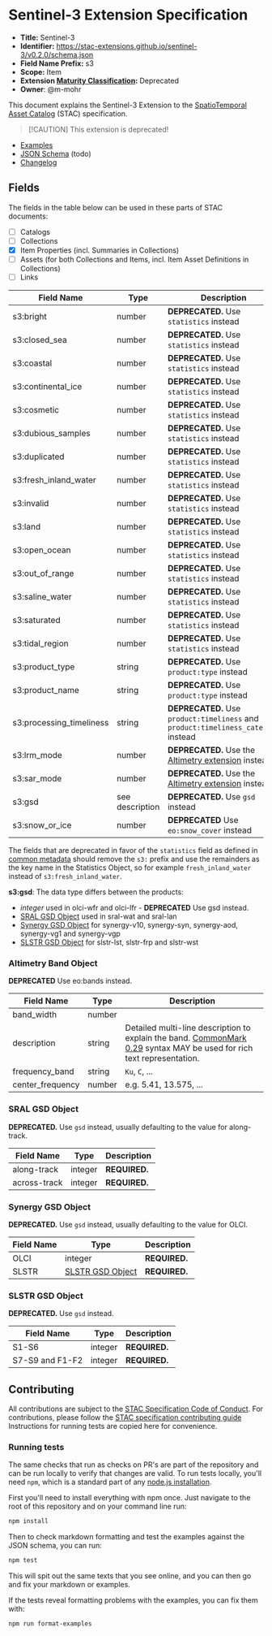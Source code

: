 # Sentinel-3 Extension Specification

- **Title:** Sentinel-3
- **Identifier:** <https://stac-extensions.github.io/sentinel-3/v0.2.0/schema.json>
- **Field Name Prefix:** s3
- **Scope:** Item
- **Extension [Maturity Classification](https://github.com/radiantearth/stac-spec/tree/master/extensions/README.md#extension-maturity):** Deprecated
- **Owner**: @m-mohr

This document explains the Sentinel-3 Extension to the
[SpatioTemporal Asset Catalog](https://github.com/radiantearth/stac-spec) (STAC) specification.

> \[!CAUTION]
> This extension is deprecated!

- [Examples](examples/)
- [JSON Schema](json-schema/schema.json) (todo)
- [Changelog](./CHANGELOG.md)

## Fields

The fields in the table below can be used in these parts of STAC documents:

- [ ] Catalogs
- [ ] Collections
- [x] Item Properties (incl. Summaries in Collections)
- [ ] Assets (for both Collections and Items, incl. Item Asset Definitions in Collections)
- [ ] Links

| Field Name               | Type            | Description                                                  |
| ------------------------ | --------------- | ------------------------------------------------------------ |
| s3:bright                | number          | **DEPRECATED.** Use `statistics` instead                     |
| s3:closed_sea            | number          | **DEPRECATED.** Use `statistics` instead                     |
| s3:coastal               | number          | **DEPRECATED.** Use `statistics` instead                     |
| s3:continental_ice       | number          | **DEPRECATED.** Use `statistics` instead                     |
| s3:cosmetic              | number          | **DEPRECATED.** Use `statistics` instead                     |
| s3:dubious_samples       | number          | **DEPRECATED.** Use `statistics` instead                     |
| s3:duplicated            | number          | **DEPRECATED.** Use `statistics` instead                     |
| s3:fresh_inland_water    | number          | **DEPRECATED.** Use `statistics` instead                     |
| s3:invalid               | number          | **DEPRECATED.** Use `statistics` instead                     |
| s3:land                  | number          | **DEPRECATED.** Use `statistics` instead                     |
| s3:open_ocean            | number          | **DEPRECATED.** Use `statistics` instead                     |
| s3:out_of_range          | number          | **DEPRECATED.** Use `statistics` instead                     |
| s3:saline_water          | number          | **DEPRECATED.** Use `statistics` instead                     |
| s3:saturated             | number          | **DEPRECATED.** Use `statistics` instead                     |
| s3:tidal_region          | number          | **DEPRECATED.** Use `statistics` instead                     |
| s3:product_type          | string          | **DEPRECATED.** Use `product:type` instead                   |
| s3:product_name          | string          | **DEPRECATED.** Use `product:type` instead                   |
| s3:processing_timeliness | string          | **DEPRECATED.** Use `product:timeliness` and `product:timeliness_category` instead |
| s3:lrm_mode              | number          | **DEPRECATED.** Use the [Altimetry extension](https://github.com/stac-extensions/altimetry) instead. |
| s3:sar_mode              | number          | **DEPRECATED.** Use the [Altimetry extension](https://github.com/stac-extensions/altimetry) instead. |
| s3:gsd                   | see description | **DEPRECATED.** Use `gsd` instead                            |
| s3:snow_or_ice           | number          | **DEPRECATED** Use `eo:snow_cover` instead                   |

The fields that are deprecated in favor of the `statistics` field as defined in
[common metadata](https://github.com/radiantearth/stac-spec/blob/dev/commons/common-metadata.md#statistics-object)
should remove the `s3:` prefix and use the remainders as the key name in the Statistics Object,
so for example `fresh_inland_water` instead of `s3:fresh_inland_water`.

**s3:gsd**: The data type differs between the products:

- *integer* used in olci-wfr and olci-lfr - **DEPRECATED** Use gsd instead.
- [SRAL GSD Object](#sral-gsd-object) used in sral-wat and sral-lan
- [Synergy GSD Object](#synergy-gsd-object) for synergy-v10, synergy-syn, synergy-aod, synergy-vg1 and synergy-vgp
- [SLSTR GSD Object](#slstr-gsd-object) for slstr-lst, slstr-frp and slstr-wst

### Altimetry Band Object

**DEPRECATED** Use eo:bands instead.

| Field Name       | Type   | Description            |
| ---------------- | ------ | ---------------------- |
| band_width       | number |                        |
| description      | string | Detailed multi-line description to explain the band. [CommonMark 0.29](http://commonmark.org/) syntax MAY be used for rich text representation. |
| frequency_band   | string | `Ku`, `C`, ...         |
| center_frequency | number | e.g. 5.41, 13.575, ... |

### SRAL GSD Object

**DEPRECATED.** Use `gsd` instead, usually defaulting to the value for along-track.

| Field Name   | Type    | Description   |
| ------------ | ------- | ------------- |
| along-track  | integer | **REQUIRED.** |
| across-track | integer | **REQUIRED.** |

### Synergy GSD Object

**DEPRECATED.** Use `gsd` instead, usually defaulting to the value for OLCI.

| Field Name | Type                                  | Description   |
| ---------- | ------------------------------------- | ------------- |
| OLCI       | integer                               | **REQUIRED.** |
| SLSTR      | [SLSTR GSD Object](#slstr-gsd-object) | **REQUIRED.** |

### SLSTR GSD Object

**DEPRECATED.** Use `gsd` instead.

| Field Name      | Type    | Description   |
| --------------- | ------- | ------------- |
| S1-S6           | integer | **REQUIRED.** |
| S7-S9 and F1-F2 | integer | **REQUIRED.** |


## Contributing

All contributions are subject to the
[STAC Specification Code of Conduct](https://github.com/radiantearth/stac-spec/blob/master/CODE_OF_CONDUCT.md).
For contributions, please follow the
[STAC specification contributing guide](https://github.com/radiantearth/stac-spec/blob/master/CONTRIBUTING.md) Instructions
for running tests are copied here for convenience.

### Running tests

The same checks that run as checks on PR's are part of the repository and can be run locally to verify that changes are valid. 
To run tests locally, you'll need `npm`, which is a standard part of any [node.js installation](https://nodejs.org/en/download/).

First you'll need to install everything with npm once. Just navigate to the root of this repository and on 
your command line run:
```bash
npm install
```

Then to check markdown formatting and test the examples against the JSON schema, you can run:
```bash
npm test
```

This will spit out the same texts that you see online, and you can then go and fix your markdown or examples.

If the tests reveal formatting problems with the examples, you can fix them with:
```bash
npm run format-examples
```
